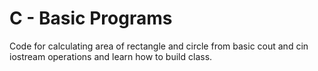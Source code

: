 # C - Basic Programs
Code for calculating area of rectangle and circle from basic cout and cin iostream operations and learn how to build class.
